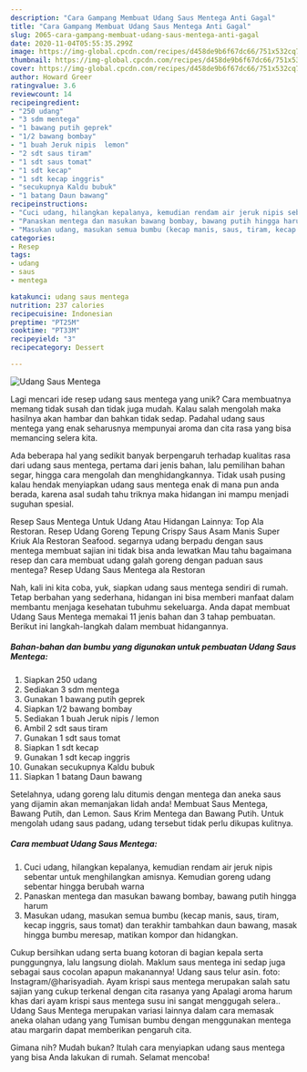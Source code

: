 ```yaml
---
description: "Cara Gampang Membuat Udang Saus Mentega Anti Gagal"
title: "Cara Gampang Membuat Udang Saus Mentega Anti Gagal"
slug: 2065-cara-gampang-membuat-udang-saus-mentega-anti-gagal
date: 2020-11-04T05:55:35.299Z
image: https://img-global.cpcdn.com/recipes/d458de9b6f67dc66/751x532cq70/udang-saus-mentega-foto-resep-utama.jpg
thumbnail: https://img-global.cpcdn.com/recipes/d458de9b6f67dc66/751x532cq70/udang-saus-mentega-foto-resep-utama.jpg
cover: https://img-global.cpcdn.com/recipes/d458de9b6f67dc66/751x532cq70/udang-saus-mentega-foto-resep-utama.jpg
author: Howard Greer
ratingvalue: 3.6
reviewcount: 14
recipeingredient:
- "250 udang"
- "3 sdm mentega"
- "1 bawang putih geprek"
- "1/2 bawang bombay"
- "1 buah Jeruk nipis  lemon"
- "2 sdt saus tiram"
- "1 sdt saus tomat"
- "1 sdt kecap"
- "1 sdt kecap inggris"
- "secukupnya Kaldu bubuk"
- "1 batang Daun bawang"
recipeinstructions:
- "Cuci udang, hilangkan kepalanya, kemudian rendam air jeruk nipis sebentar untuk menghilangkan amisnya. Kemudian goreng udang sebentar hingga berubah warna"
- "Panaskan mentega dan masukan bawang bombay, bawang putih hingga harum"
- "Masukan udang, masukan semua bumbu (kecap manis, saus, tiram, kecap inggris, saus tomat) dan terakhir tambahkan daun bawang, masak hingga bumbu meresap, matikan kompor dan hidangkan."
categories:
- Resep
tags:
- udang
- saus
- mentega

katakunci: udang saus mentega 
nutrition: 237 calories
recipecuisine: Indonesian
preptime: "PT25M"
cooktime: "PT33M"
recipeyield: "3"
recipecategory: Dessert

---
```



![Udang Saus Mentega](https://img-global.cpcdn.com/recipes/d458de9b6f67dc66/751x532cq70/udang-saus-mentega-foto-resep-utama.jpg)

Lagi mencari ide resep udang saus mentega yang unik? Cara membuatnya memang tidak susah dan tidak juga mudah. Kalau salah mengolah maka hasilnya akan hambar dan bahkan tidak sedap. Padahal udang saus mentega yang enak seharusnya mempunyai aroma dan cita rasa yang bisa memancing selera kita.

Ada beberapa hal yang sedikit banyak berpengaruh terhadap kualitas rasa dari udang saus mentega, pertama dari jenis bahan, lalu pemilihan bahan segar, hingga cara mengolah dan menghidangkannya. Tidak usah pusing kalau hendak menyiapkan udang saus mentega enak di mana pun anda berada, karena asal sudah tahu triknya maka hidangan ini mampu menjadi suguhan spesial.

Resep Saus Mentega Untuk Udang Atau Hidangan Lainnya: Top Ala Restoran. Resep Udang Goreng Tepung Crispy Saus Asam Manis Super Kriuk Ala Restoran Seafood. segarnya udang berpadu dengan saus mentega membuat sajian ini tidak bisa anda lewatkan Mau tahu bagaimana resep dan cara membuat udang galah goreng dengan paduan saus mentega? Resep Udang Saus Mentega ala Restoran


Nah, kali ini kita coba, yuk, siapkan udang saus mentega sendiri di rumah. Tetap berbahan yang sederhana, hidangan ini bisa memberi manfaat dalam membantu menjaga kesehatan tubuhmu sekeluarga. Anda dapat membuat Udang Saus Mentega memakai 11 jenis bahan dan 3 tahap pembuatan. Berikut ini langkah-langkah dalam membuat hidangannya.

<!--inarticleads1-->

##### Bahan-bahan dan bumbu yang digunakan untuk pembuatan Udang Saus Mentega:

1. Siapkan 250 udang
1. Sediakan 3 sdm mentega
1. Gunakan 1 bawang putih geprek
1. Siapkan 1/2 bawang bombay
1. Sediakan 1 buah Jeruk nipis / lemon
1. Ambil 2 sdt saus tiram
1. Gunakan 1 sdt saus tomat
1. Siapkan 1 sdt kecap
1. Gunakan 1 sdt kecap inggris
1. Gunakan secukupnya Kaldu bubuk
1. Siapkan 1 batang Daun bawang


Setelahnya, udang goreng lalu ditumis dengan mentega dan aneka saus yang dijamin akan memanjakan lidah anda! Membuat Saus Mentega, Bawang Putih, dan Lemon. Saus Krim Mentega dan Bawang Putih. Untuk mengolah udang saus padang, udang tersebut tidak perlu dikupas kulitnya. 

<!--inarticleads2-->

##### Cara membuat Udang Saus Mentega:

1. Cuci udang, hilangkan kepalanya, kemudian rendam air jeruk nipis sebentar untuk menghilangkan amisnya. Kemudian goreng udang sebentar hingga berubah warna
1. Panaskan mentega dan masukan bawang bombay, bawang putih hingga harum
1. Masukan udang, masukan semua bumbu (kecap manis, saus, tiram, kecap inggris, saus tomat) dan terakhir tambahkan daun bawang, masak hingga bumbu meresap, matikan kompor dan hidangkan.


Cukup bersihkan udang serta buang kotoran di bagian kepala serta punggungnya, lalu langsung diolah. Maklum saus mentega ini sedap juga sebagai saus cocolan apapun makanannya! Udang saus telur asin. foto: Instagram/@harisyadiah. Ayam krispi saus mentega merupakan salah satu sajian yang cukup terkenal dengan cita rasanya yang Apalagi aroma harum khas dari ayam krispi saus mentega susu ini sangat menggugah selera.. Udang Saus Mentega merupakan variasi lainnya dalam cara memasak aneka olahan udang yang Tumisan bumbu dengan menggunakan mentega atau margarin dapat memberikan pengaruh cita. 

Gimana nih? Mudah bukan? Itulah cara menyiapkan udang saus mentega yang bisa Anda lakukan di rumah. Selamat mencoba!
